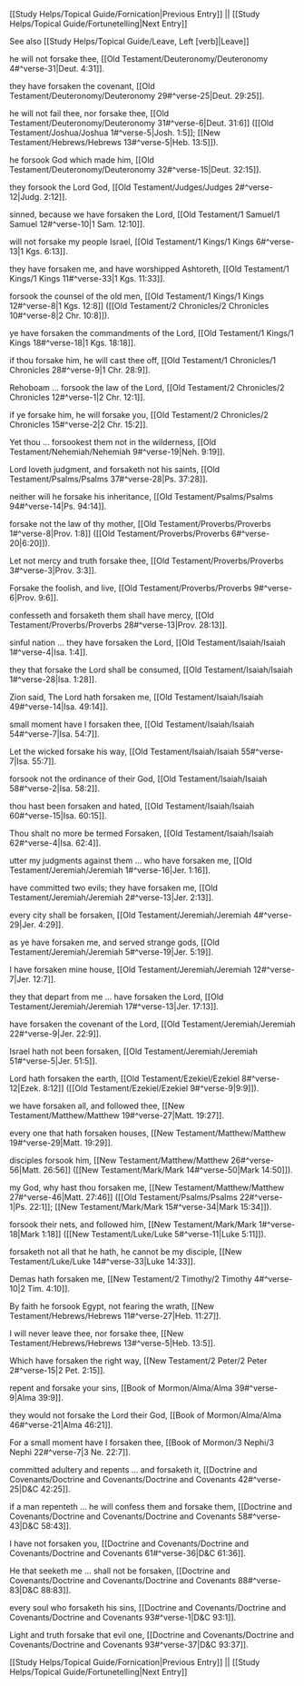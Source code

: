 [[Study Helps/Topical Guide/Fornication|Previous Entry]]  ||  [[Study Helps/Topical Guide/Fortunetelling|Next Entry]]

 See also [[Study Helps/Topical Guide/Leave, Left [verb]|Leave]]

 he will not forsake thee, [[Old Testament/Deuteronomy/Deuteronomy 4#^verse-31|Deut. 4:31]].

 they have forsaken the covenant, [[Old Testament/Deuteronomy/Deuteronomy 29#^verse-25|Deut. 29:25]].

 he will not fail thee, nor forsake thee, [[Old Testament/Deuteronomy/Deuteronomy 31#^verse-6|Deut. 31:6]] ([[Old Testament/Joshua/Joshua 1#^verse-5|Josh. 1:5]]; [[New Testament/Hebrews/Hebrews 13#^verse-5|Heb. 13:5]]).

 he forsook God which made him, [[Old Testament/Deuteronomy/Deuteronomy 32#^verse-15|Deut. 32:15]].

 they forsook the Lord God, [[Old Testament/Judges/Judges 2#^verse-12|Judg. 2:12]].

 sinned, because we have forsaken the Lord, [[Old Testament/1 Samuel/1 Samuel 12#^verse-10|1 Sam. 12:10]].

 will not forsake my people Israel, [[Old Testament/1 Kings/1 Kings 6#^verse-13|1 Kgs. 6:13]].

 they have forsaken me, and have worshipped Ashtoreth, [[Old Testament/1 Kings/1 Kings 11#^verse-33|1 Kgs. 11:33]].

 forsook the counsel of the old men, [[Old Testament/1 Kings/1 Kings 12#^verse-8|1 Kgs. 12:8]] ([[Old Testament/2 Chronicles/2 Chronicles 10#^verse-8|2 Chr. 10:8]]).

 ye have forsaken the commandments of the Lord, [[Old Testament/1 Kings/1 Kings 18#^verse-18|1 Kgs. 18:18]].

 if thou forsake him, he will cast thee off, [[Old Testament/1 Chronicles/1 Chronicles 28#^verse-9|1 Chr. 28:9]].

 Rehoboam ... forsook the law of the Lord, [[Old Testament/2 Chronicles/2 Chronicles 12#^verse-1|2 Chr. 12:1]].

 if ye forsake him, he will forsake you, [[Old Testament/2 Chronicles/2 Chronicles 15#^verse-2|2 Chr. 15:2]].

 Yet thou ... forsookest them not in the wilderness, [[Old Testament/Nehemiah/Nehemiah 9#^verse-19|Neh. 9:19]].

 Lord loveth judgment, and forsaketh not his saints, [[Old Testament/Psalms/Psalms 37#^verse-28|Ps. 37:28]].

 neither will he forsake his inheritance, [[Old Testament/Psalms/Psalms 94#^verse-14|Ps. 94:14]].

 forsake not the law of thy mother, [[Old Testament/Proverbs/Proverbs 1#^verse-8|Prov. 1:8]] ([[Old Testament/Proverbs/Proverbs 6#^verse-20|6:20]]).

 Let not mercy and truth forsake thee, [[Old Testament/Proverbs/Proverbs 3#^verse-3|Prov. 3:3]].

 Forsake the foolish, and live, [[Old Testament/Proverbs/Proverbs 9#^verse-6|Prov. 9:6]].

 confesseth and forsaketh them shall have mercy, [[Old Testament/Proverbs/Proverbs 28#^verse-13|Prov. 28:13]].

 sinful nation ... they have forsaken the Lord, [[Old Testament/Isaiah/Isaiah 1#^verse-4|Isa. 1:4]].

 they that forsake the Lord shall be consumed, [[Old Testament/Isaiah/Isaiah 1#^verse-28|Isa. 1:28]].

 Zion said, The Lord hath forsaken me, [[Old Testament/Isaiah/Isaiah 49#^verse-14|Isa. 49:14]].

 small moment have I forsaken thee, [[Old Testament/Isaiah/Isaiah 54#^verse-7|Isa. 54:7]].

 Let the wicked forsake his way, [[Old Testament/Isaiah/Isaiah 55#^verse-7|Isa. 55:7]].

 forsook not the ordinance of their God, [[Old Testament/Isaiah/Isaiah 58#^verse-2|Isa. 58:2]].

 thou hast been forsaken and hated, [[Old Testament/Isaiah/Isaiah 60#^verse-15|Isa. 60:15]].

 Thou shalt no more be termed Forsaken, [[Old Testament/Isaiah/Isaiah 62#^verse-4|Isa. 62:4]].

 utter my judgments against them ... who have forsaken me, [[Old Testament/Jeremiah/Jeremiah 1#^verse-16|Jer. 1:16]].

 have committed two evils; they have forsaken me, [[Old Testament/Jeremiah/Jeremiah 2#^verse-13|Jer. 2:13]].

 every city shall be forsaken, [[Old Testament/Jeremiah/Jeremiah 4#^verse-29|Jer. 4:29]].

 as ye have forsaken me, and served strange gods, [[Old Testament/Jeremiah/Jeremiah 5#^verse-19|Jer. 5:19]].

 I have forsaken mine house, [[Old Testament/Jeremiah/Jeremiah 12#^verse-7|Jer. 12:7]].

 they that depart from me ... have forsaken the Lord, [[Old Testament/Jeremiah/Jeremiah 17#^verse-13|Jer. 17:13]].

 have forsaken the covenant of the Lord, [[Old Testament/Jeremiah/Jeremiah 22#^verse-9|Jer. 22:9]].

 Israel hath not been forsaken, [[Old Testament/Jeremiah/Jeremiah 51#^verse-5|Jer. 51:5]].

 Lord hath forsaken the earth, [[Old Testament/Ezekiel/Ezekiel 8#^verse-12|Ezek. 8:12]] ([[Old Testament/Ezekiel/Ezekiel 9#^verse-9|9:9]]).

 we have forsaken all, and followed thee, [[New Testament/Matthew/Matthew 19#^verse-27|Matt. 19:27]].

 every one that hath forsaken houses, [[New Testament/Matthew/Matthew 19#^verse-29|Matt. 19:29]].

 disciples forsook him, [[New Testament/Matthew/Matthew 26#^verse-56|Matt. 26:56]] ([[New Testament/Mark/Mark 14#^verse-50|Mark 14:50]]).

 my God, why hast thou forsaken me, [[New Testament/Matthew/Matthew 27#^verse-46|Matt. 27:46]] ([[Old Testament/Psalms/Psalms 22#^verse-1|Ps. 22:1]]; [[New Testament/Mark/Mark 15#^verse-34|Mark 15:34]]).

 forsook their nets, and followed him, [[New Testament/Mark/Mark 1#^verse-18|Mark 1:18]] ([[New Testament/Luke/Luke 5#^verse-11|Luke 5:11]]).

 forsaketh not all that he hath, he cannot be my disciple, [[New Testament/Luke/Luke 14#^verse-33|Luke 14:33]].

 Demas hath forsaken me, [[New Testament/2 Timothy/2 Timothy 4#^verse-10|2 Tim. 4:10]].

 By faith he forsook Egypt, not fearing the wrath, [[New Testament/Hebrews/Hebrews 11#^verse-27|Heb. 11:27]].

 I will never leave thee, nor forsake thee, [[New Testament/Hebrews/Hebrews 13#^verse-5|Heb. 13:5]].

 Which have forsaken the right way, [[New Testament/2 Peter/2 Peter 2#^verse-15|2 Pet. 2:15]].

 repent and forsake your sins, [[Book of Mormon/Alma/Alma 39#^verse-9|Alma 39:9]].

 they would not forsake the Lord their God, [[Book of Mormon/Alma/Alma 46#^verse-21|Alma 46:21]].

 For a small moment have I forsaken thee, [[Book of Mormon/3 Nephi/3 Nephi 22#^verse-7|3 Ne. 22:7]].

 committed adultery and repents ... and forsaketh it, [[Doctrine and Covenants/Doctrine and Covenants/Doctrine and Covenants 42#^verse-25|D&C 42:25]].

 if a man repenteth ... he will confess them and forsake them, [[Doctrine and Covenants/Doctrine and Covenants/Doctrine and Covenants 58#^verse-43|D&C 58:43]].

 I have not forsaken you, [[Doctrine and Covenants/Doctrine and Covenants/Doctrine and Covenants 61#^verse-36|D&C 61:36]].

 He that seeketh me ... shall not be forsaken, [[Doctrine and Covenants/Doctrine and Covenants/Doctrine and Covenants 88#^verse-83|D&C 88:83]].

 every soul who forsaketh his sins, [[Doctrine and Covenants/Doctrine and Covenants/Doctrine and Covenants 93#^verse-1|D&C 93:1]].

 Light and truth forsake that evil one, [[Doctrine and Covenants/Doctrine and Covenants/Doctrine and Covenants 93#^verse-37|D&C 93:37]].

[[Study Helps/Topical Guide/Fornication|Previous Entry]]  ||  [[Study Helps/Topical Guide/Fortunetelling|Next Entry]]